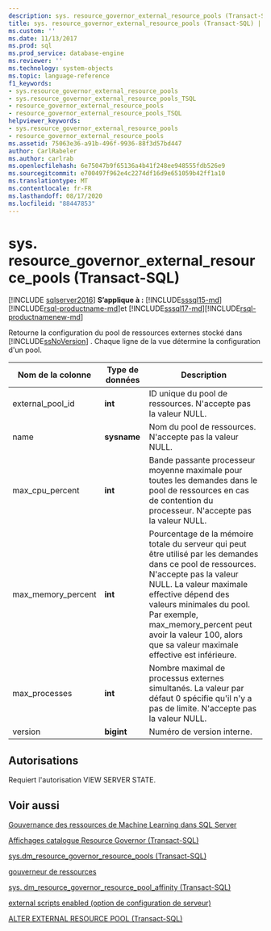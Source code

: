 ```yaml
---
description: sys. resource_governor_external_resource_pools (Transact-SQL)
title: sys. resource_governor_external_resource_pools (Transact-SQL) | Microsoft Docs
ms.custom: ''
ms.date: 11/13/2017
ms.prod: sql
ms.prod_service: database-engine
ms.reviewer: ''
ms.technology: system-objects
ms.topic: language-reference
f1_keywords:
- sys.resource_governor_external_resource_pools
- sys.resource_governor_external_resource_pools_TSQL
- resource_governor_external_resource_pools
- resource_governor_external_resource_pools_TSQL
helpviewer_keywords:
- sys.resource_governor_external_resource_pools
- resource_governor_external_resource_pools
ms.assetid: 75063e36-a91b-496f-9936-88f3d57bd447
author: CarlRabeler
ms.author: carlrab
ms.openlocfilehash: 6e75047b9f65136a4b41f248ee948555fdb526e9
ms.sourcegitcommit: e700497f962e4c2274df16d9e651059b42ff1a10
ms.translationtype: MT
ms.contentlocale: fr-FR
ms.lasthandoff: 08/17/2020
ms.locfileid: "88447853"
---
```

# <a name="sysresource_governor_external_resource_pools-transact-sql"></a>sys. resource_governor_external_resource_pools (Transact-SQL)
[!INCLUDE [sqlserver2016](../../includes/applies-to-version/sqlserver2016.md)]
**S’applique à :** [!INCLUDE[sssql15-md](../../includes/sssql15-md.md)] [!INCLUDE[rsql-productname-md](../../includes/rsql-productname-md.md)]et [!INCLUDE[sssql17-md](../../includes/sssql17-md.md)][!INCLUDE[rsql-productnamenew-md](../../includes/rsql-productnamenew-md.md)]

Retourne la configuration du pool de ressources externes stocké dans [!INCLUDE[ssNoVersion](../../includes/ssnoversion-md.md)] . Chaque ligne de la vue détermine la configuration d'un pool.
  
|Nom de la colonne|Type de données|Description|
|-----------------|---------------|-----------------|
|external_pool_id|**int**|ID unique du pool de ressources. N'accepte pas la valeur NULL.|
|name|**sysname**|Nom du pool de ressources. N'accepte pas la valeur NULL.|
|max_cpu_percent|**int**|Bande passante processeur moyenne maximale pour toutes les demandes dans le pool de ressources en cas de contention du processeur. N'accepte pas la valeur NULL.|
|max_memory_percent|**int**|Pourcentage de la mémoire totale du serveur qui peut être utilisé par les demandes dans ce pool de ressources. N'accepte pas la valeur NULL. La valeur maximale effective dépend des valeurs minimales du pool. Par exemple, max_memory_percent peut avoir la valeur 100, alors que sa valeur maximale effective est inférieure.|
|max_processes|**int**|Nombre maximal de processus externes simultanés. La valeur par défaut 0 spécifie qu'il n'y a pas de limite. N'accepte pas la valeur NULL.|
|version|**bigint**|Numéro de version interne.|
  
## <a name="permissions"></a>Autorisations

Requiert l'autorisation VIEW SERVER STATE.

## <a name="see-also"></a>Voir aussi

[Gouvernance des ressources de Machine Learning dans SQL Server](../../machine-learning/administration/resource-governor.md)

[Affichages catalogue Resource Governor &#40;Transact-SQL&#41;](../../relational-databases/system-catalog-views/resource-governor-catalog-views-transact-sql.md)

[sys.dm_resource_governor_resource_pools &#40;Transact-SQL&#41;](../../relational-databases/system-dynamic-management-views/sys-dm-resource-governor-resource-pools-transact-sql.md)

[gouverneur de ressources](../../relational-databases/resource-governor/resource-governor.md)

[sys. dm_resource_governor_resource_pool_affinity &#40;Transact-SQL&#41;](../../relational-databases/system-dynamic-management-views/sys-dm-resource-governor-resource-pool-affinity-transact-sql.md)

[external scripts enabled (option de configuration de serveur)](../../database-engine/configure-windows/external-scripts-enabled-server-configuration-option.md)

[ALTER EXTERNAL RESOURCE POOL &#40;Transact-SQL&#41;](../../t-sql/statements/alter-external-resource-pool-transact-sql.md)
